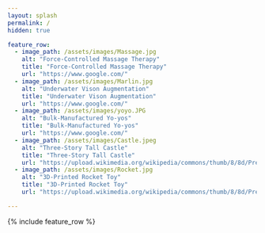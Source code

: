 ```yaml
---
layout: splash
permalink: /
hidden: true

feature_row:
  - image_path: /assets/images/Massage.jpg
    alt: "Force-Controlled Massage Therapy"
    title: "Force-Controlled Massage Therapy"
    url: "https://www.google.com/"
  - image_path: /assets/images/Marlin.jpg
    alt: "Underwater Vison Augmentation"
    title: "Underwater Vison Augmentation"
    url: "https://www.google.com/"
  - image_path: /assets/images/yoyo.JPG
    alt: "Bulk-Manufactured Yo-yos"
    title: "Bulk-Manufactured Yo-yos"
    url: "https://www.google.com/"
  - image_path: /assets/images/Castle.jpeg
    alt: "Three-Story Tall Castle"
    title: "Three-Story Tall Castle"
    url: "https://upload.wikimedia.org/wikipedia/commons/thumb/8/8d/President_Barack_Obama.jpg/960px-President_Barack_Obama.jpg"
  - image_path: /assets/images/Rocket.jpg
    alt: "3D-Printed Rocket Toy"
    title: "3D-Printed Rocket Toy"
    url: "https://upload.wikimedia.org/wikipedia/commons/thumb/8/8d/President_Barack_Obama.jpg/960px-President_Barack_Obama.jpg"

---
```


{% include feature_row %}
